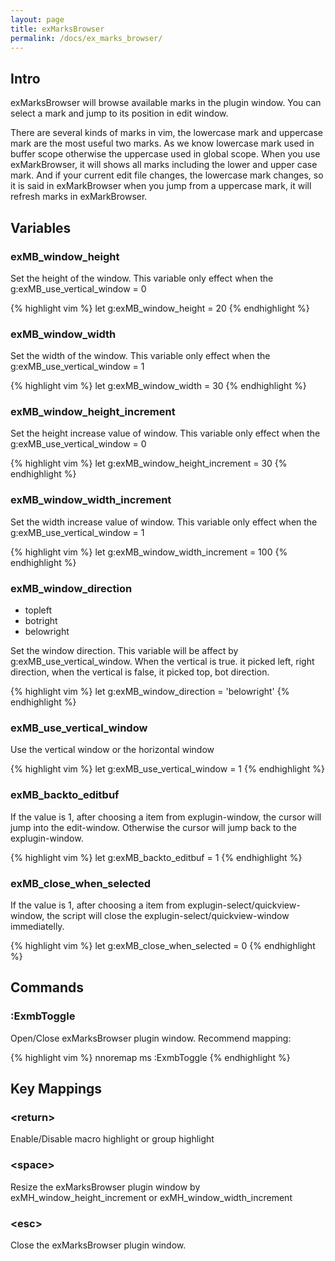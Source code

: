 ```yaml
---
layout: page
title: exMarksBrowser
permalink: /docs/ex_marks_browser/
---
```


## Intro

exMarksBrowser will browse available marks in the plugin window. You can select a mark and jump to its position in edit window.

There are several kinds of marks in vim, the lowercase mark and uppercase mark are the most useful two marks. As we know lowercase mark used in buffer scope otherwise the uppercase used in global scope. When you use exMarkBrowser, it will shows all marks including the lower and upper case mark. And if your current edit file changes, the lowercase mark changes, so it is said in exMarkBrowser when you jump from a uppercase mark, it will refresh marks in exMarkBrowser.

## Variables

### exMB_window_height

Set the height of the window. This variable only effect when the g:exMB_use_vertical_window = 0

{% highlight vim %}
let g:exMB_window_height = 20
{% endhighlight %}

### exMB_window_width

Set the width of the window. This variable only effect when the g:exMB_use_vertical_window = 1

{% highlight vim %}
let g:exMB_window_width = 30
{% endhighlight %}

### exMB_window_height_increment

Set the height increase value of window. This variable only effect when the g:exMB_use_vertical_window = 0

{% highlight vim %}
let g:exMB_window_height_increment = 30
{% endhighlight %}

### exMB_window_width_increment

Set the width increase value of window. This variable only effect when the g:exMB_use_vertical_window = 1

{% highlight vim %}
let g:exMB_window_width_increment = 100
{% endhighlight %}

### exMB_window_direction

* topleft
* botright
* belowright

Set the window direction. This variable will be affect by g:exMB_use_vertical_window.  When the vertical is true. it picked left, right direction, when the vertical is false, it picked top, bot direction.

{% highlight vim %}
let g:exMB_window_direction = 'belowright'
{% endhighlight %}

### exMB_use_vertical_window

Use the vertical window or the horizontal window

{% highlight vim %}
let g:exMB_use_vertical_window = 1
{% endhighlight %}

### exMB_backto_editbuf

If the value is 1, after choosing a item from explugin-window, the cursor will jump into 
the edit-window. Otherwise the cursor will jump back to the explugin-window. 

{% highlight vim %}
let g:exMB_backto_editbuf = 1
{% endhighlight %}

### exMB_close_when_selected

If the value is 1, after choosing a item from explugin-select/quickview-window, the script 
will close the explugin-select/quickview-window immediatelly.

{% highlight vim %}
let g:exMB_close_when_selected = 0
{% endhighlight %}

## Commands

### :ExmbToggle

Open/Close exMarksBrowser plugin window. Recommend mapping:

{% highlight vim %}
nnoremap <unique> <leader>ms :ExmbToggle<CR>
{% endhighlight %}

## Key Mappings

### \<return\>

Enable/Disable macro highlight or group highlight

### \<space\>

Resize the exMarksBrowser plugin window by exMH_window_height_increment or exMH_window_width_increment

### \<esc\>

Close the exMarksBrowser plugin window.
